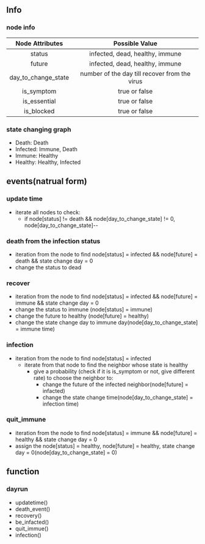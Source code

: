 ## Info
### node info
|   Node Attributes   |                Possible Value                 |
| :-----------------: | :-------------------------------------------: |
|       status        |        infected, dead, healthy, immune        |
|       future        |        infected, dead, healthy, immune        |
| day_to_change_state | number of the day till recover from the virus |
|     is_symptom      |                 true or false                 |
|    is_essential     |                 true or false                 |
|     is_blocked      |                 true or false                 |

### state changing graph
* Death: Death
* Infected: Immune, Death
* Immune: Healthy
* Healthy: Healthy, Infected

## events(natrual form)
### update time
* iterate all nodes to check:
  * if node[status] != death && node[day_to_change_state] != 0, node[day_to_change_state]--


### death from the infection status
* iteration from the node to find node[status] = infected && node[future] = death && state change day = 0
* change the status to dead

### recover
* iteration from the node to find node[status] = infected && node[future] = immune && state change day = 0
* change the status to immune (node[status] = immune)
* change the future to healthy (node[future] = healthy)
* change the state change day to immune day(node[day_to_change_state] = immune time)


### infection
* iteration from the node to find node[status] = infected
  * iterate from that node to find the neighbor whose state is healthy
    * give a probability (check if it is is_symptom or not, give different rate) to choose the neighbor to:
      * change the future of the infected neighbor(node[future] = infacted)
      * change the state change time(node[day_to_change_state] = infection time)

### quit_immune
* iteration from the node to find node[status] = immune && node[future] = healthy && state change day = 0
* assign the node[status] = healthy, node[future] = healthy, state change day = 0(node[day_to_change_state] = 0)

## function
### dayrun
* updatetime()
* death_event()
* recovery()
* be_infacted()
* quit_immue()
* infection()


